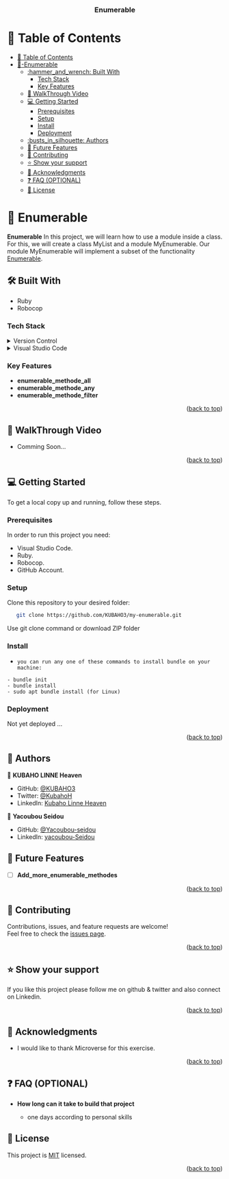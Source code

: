 <a name="readme-top"></a>

<div align="center">
  <br/>

  <h3><b>Enumerable</b></h3>

</div>

<!-- TABLE OF CONTENTS -->

# 📗 Table of Contents

- [📗 Table of Contents](#-table-of-contents)
- [📖-Enumerable](#-Enumerable-)
  - [:hammer\_and\_wrench: Built With ](#hammer_and_wrench-built-with-)
    - [Tech Stack ](#tech-stack-)
    - [Key Features ](#key-features-)
  - [🦻 WalkThrough Video ](#-walkthrough-video-)
  - [💻 Getting Started ](#-getting-started-)
    - [Prerequisites](#prerequisites)
    - [Setup](#setup)
     - [Install](#install)
    - [Deployment](#deployment)
  - [:busts\_in\_silhouette: Authors ](#busts_in_silhouette-authors-)
  - [:telescope: Future Features ](#telescope-future-features-)
  - [:handshake: Contributing ](#handshake-contributing-)
  - [:star:️ Show your support ](#star️-show-your-support-)
  - [:pray: Acknowledgments ](#pray-acknowledgments-)
  - [:question: FAQ (OPTIONAL) ](#question-faq-optional-)
  - [📝 License ](#-license-)

<!-- PROJECT DESCRIPTION -->

# 📖 Enumerable <a name="about-project"></a>
**Enumerable** In this project, we will learn how to use a module inside a class. For this, we will create a class MyList and a module MyEnumerable. Our module MyEnumerable will implement a subset of the functionality
 <a href="https://rubydoc.org/core-.0.0/Enumerable.html">Enumerable</a>.

## :hammer_and_wrench: Built With <a name="built-with"></a>
- Ruby
- Robocop

### Tech Stack <a name="tech-stack"></a>
<details>
  <summary>Version Control</summary>
  <ul>
    <li><a href="https://github.com/">Git Hub</a></li>
  </ul>
</details>
<details>
  <summary>Visual Studio Code</summary>
  <ul>
    <li><a href="https://code.visualstudio.com">Visual Studio Code</a></li>
  </ul>
</details>

<!-- Features -->

### Key Features <a name="key-features"></a>

- **enumerable_methode_all**
- **enumerable_methode_any**
- **enumerable_methode_filter**

<p align="right">(<a href="#readme-top">back to top</a>)</p>

<!-- WalkThrough Video -->

## 🦻 WalkThrough Video <a name="#walkthrough-demo"></a>

-  Comming Soon...

<p align="right">(<a href="#readme-top">back to top</a>)</p>

<!-- GETTING STARTED -->

## 💻 Getting Started <a name="getting-started"></a>

To get a local copy up and running, follow these steps.

### Prerequisites

In order to run this project you need:
- Visual Studio Code.
- Ruby.
- Robocop.
- GitHub Account.

### Setup

Clone this repository to your desired folder:
```sh
   git clone https://github.com/KUBAHO3/my-enumerable.git
```
Use git clone command or download ZIP folder

### Install

- `you can run any one of these commands to install bundle on your machine:`
```
- bundle init
- bundle install
- sudo apt bundle install (for Linux)
```
### Deployment

Not yet deployed ...
<p align="right">(<a href="#readme-top">back to top</a>)</p>

## :busts_in_silhouette: Authors <a name="authors"></a>
:bust_in_silhouette: **KUBAHO LINNE Heaven**
- GitHub: [@KUBAHO3](https://github.com/KUBAHO3)
- Twitter: [@KubahoH](https://twitter.com/KubahoH)
- LinkedIn: [Kubaho Linne Heaven](https://www.linkedin.com/in/kubaho-linne-heaven-78ab37208/)

:bust_in_silhouette: **Yacoubou Seidou**
- GitHub: [@Yacoubou-seidou](https://github.com/Yacoubou-seidou)
- LinkedIn: [yacoubou-Seidou](https://www.linkedin.com/in/yacoubou-seidou-chaibou/)
<!-- FUTURE FEATURES -->

## :telescope: Future Features <a name="future-features"></a><br/>
- [ ] **Add_more_enumerable_methodes**<br/>
<p align="right">(<a href="#readme-top">back to top</a>)</p>
<!-- CONTRIBUTING -->

## :handshake: Contributing <a name="contributing"></a>
Contributions, issues, and feature requests are welcome!<br/>
Feel free to check the [issues page](https://github.com/KUBAHO3/my-enumerable/issues).
<p align="right">(<a href="#readme-top">back to top</a>)</p>
<!-- SUPPORT -->

## :star:️ Show your support <a name="support"></a>
If you like this project please follow me on github & twitter and also connect on Linkedin.
<p align="right">(<a href="#readme-top">back to top</a>)</p>
<!-- ACKNOWLEDGEMENTS -->

## :pray: Acknowledgments <a name="acknowledgements"></a>
- I would like to thank Microverse for this exercise. <br>


<p align="right">(<a href="#readme-top">back to top</a>)</p>
<!-- FAQ (optional) -->

## :question: FAQ (OPTIONAL) <a name="faq"></a><br/>
- **How long can it take to build that project**

  - one days according to personal skills

## 📝 License <a name="license"></a>

This project is [MIT](/MIT.md) licensed.


<p align="right">(<a href="#readme-top">back to top</a>)</p>